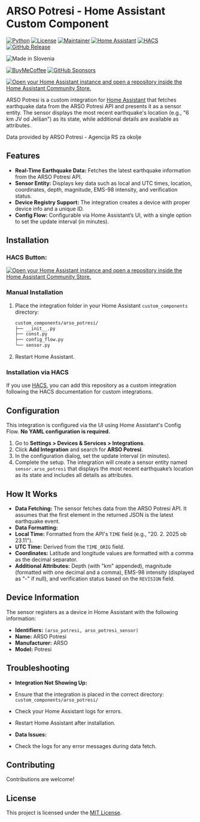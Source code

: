 # ARSO Potresi - Home Assistant Custom Component

[![Python][python-shield]][python]
[![License][license-shield]][license]
[![Maintainer][maintainer-shield]][maintainer]
[![Home Assistant][homeassistant-shield]][homeassistant]
[![HACS][hacs-shield]][hacs]
[![GitHub Release](https://img.shields.io/github/v/release/andrejs2/arso_potresi?style=for-the-badge)](https://github.com/andrejs2/arso_potresi/releases/tag/v1.0.0)

![Made in Slovenia](https://img.shields.io/badge/Made_in-Slovenia-005DA4?style=for-the-badge&logo=flag&logoColor=white)  

[![BuyMeCoffee][buymecoffee-shield]][buymecoffee]
[![GitHub Sponsors][github-shield]][github]

[![Open your Home Assistant instance and open a repository inside the Home Assistant Community Store.](https://my.home-assistant.io/badges/hacs_repository.svg)](https://my.home-assistant.io/redirect/hacs_repository/?owner=andrejs2&repository=arso_potresi&category=integration)


ARSO Potresi is a custom integration for [Home Assistant](https://www.home-assistant.io/) that fetches earthquake data from the ARSO Potresi API and presents it as a sensor entity. The sensor displays the most recent earthquake's location (e.g., "6 km JV od Jelšan") as its state, while additional details are available as attributes.

Data provided by ARSO Potresi - Agencija RS za okolje

## Features

- **Real-Time Earthquake Data:** Fetches the latest earthquake information from the ARSO Potresi API.
- **Sensor Entity:** Displays key data such as local and UTC times, location, coordinates, depth, magnitude, EMS-98 intensity, and verification status.
- **Device Registry Support:** The integration creates a device with proper device info and a unique ID.
- **Config Flow:** Configurable via Home Assistant’s UI, with a single option to set the update interval (in minutes).

## Installation

### HACS Button:
[![Open your Home Assistant instance and open a repository inside the Home Assistant Community Store.](https://my.home-assistant.io/badges/hacs_repository.svg)](https://my.home-assistant.io/redirect/hacs_repository/?owner=andrejs2&repository=arso_potresi&category=integration)

### Manual Installation

1. Place the integration folder in your Home Assistant `custom_components` directory:
   ```bash
   custom_components/arso_potresi/
   ├── __init__.py
   ├── const.py
   ├── config_flow.py
   └── sensor.py


2. Restart Home Assistant.

### Installation via HACS

If you use [HACS](https://hacs.xyz/), you can add this repository as a custom integration following the HACS documentation for custom integrations.

## Configuration

This integration is configured via the UI using Home Assistant's Config Flow. **No YAML configuration is required.**

1. Go to **Settings > Devices & Services > Integrations**.
2. Click **Add Integration** and search for **ARSO Potresi**.
3. In the configuration dialog, set the update interval (in minutes).
4. Complete the setup. The integration will create a sensor entity named `sensor.arso_potresi` that displays the most recent earthquake’s location as its state and includes all details as attributes.

## How It Works

- **Data Fetching:** The sensor fetches data from the ARSO Potresi API. It assumes that the first element in the returned JSON is the latest earthquake event.
- **Data Formatting:**  
- **Local Time:** Formatted from the API's `TIME` field (e.g., "20. 2. 2025 ob 23.11").
- **UTC Time:** Derived from the `TIME_ORIG` field.
- **Coordinates:** Latitude and longitude values are formatted with a comma as the decimal separator.
- **Additional Attributes:** Depth (with "km" appended), magnitude (formatted with one decimal and a comma), EMS-98 intensity (displayed as "-" if null), and verification status based on the `REVISION` field.

## Device Information

The sensor registers as a device in Home Assistant with the following information:

- **Identifiers:** `(arso_potresi, arso_potresi_sensor)`
- **Name:** ARSO Potresi
- **Manufacturer:** ARSO
- **Model:** Potresi

## Troubleshooting

- **Integration Not Showing Up:**  
- Ensure that the integration is placed in the correct directory: `custom_components/arso_potresi/`
- Check your Home Assistant logs for errors.
- Restart Home Assistant after installation.

- **Data Issues:**  
- Check the logs for any error messages during data fetch.


## Contributing

Contributions are welcome! 

## License

This project is licensed under the [MIT License](LICENSE).



[python-shield]: https://img.shields.io/badge/python-3670A0?style=for-the-badge&logo=python&logoColor=ffdd54
[python]: https://www.python.org/
[releases-shield]: https://img.shields.io/github/v/release/andrejs2/arso_potresi?style=for-the-badge
[releases]: https://github.com/andrejs2/arso_potresi/releases
[license-shield]: https://img.shields.io/github/license/andrejs2/arso_potresi?style=for-the-badge
[license]: ./LICENSE
[maintainer-shield]: https://img.shields.io/badge/MAINTAINER-%40andrejs2-41BDF5?style=for-the-badge
[maintainer]: https://github.com/andrejs2
[homeassistant-shield]: https://img.shields.io/badge/home%20assistant-%2341BDF5.svg?style=for-the-badge&logo=home-assistant&logoColor=white
[homeassistant]: https://www.home-assistant.io/
[hacs-shield]: https://img.shields.io/badge/HACS-Custom-41BDF5.svg?style=for-the-badge
[hacs]: https://hacs.xyz/
[buymecoffee-shield]: https://img.shields.io/badge/Buy%20Me%20a%20Coffee-ffdd00?style=for-the-badge&logo=buy-me-a-coffee&logoColor=black
[buymecoffee]: https://www.buymeacoffee.com/andrejs2
[github-shield]: https://img.shields.io/badge/sponsor-30363D?style=for-the-badge&logo=GitHub-Sponsors&logoColor=#EA4AAA
[github]: https://github.com/sponsors/andrejs2
